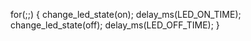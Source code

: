for(;;)
{
    change_led_state(on);
	delay_ms(LED_ON_TIME);
    change_led_state(off);
	delay_ms(LED_OFF_TIME);	
}
